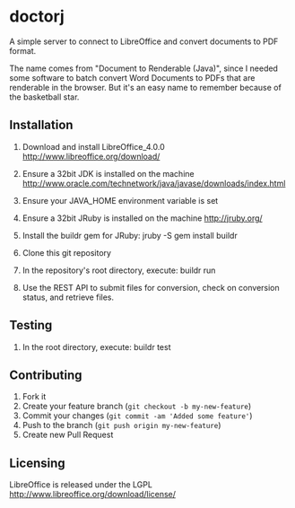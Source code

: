 # doctorj

A simple server to connect to LibreOffice and convert documents to PDF format.

The name comes from "Document to Renderable (Java)", 
since I needed some software to batch convert Word Documents to PDFs that 
are renderable in the browser.  But it's an easy name to remember because of 
the basketball star.

## Installation

1. Download and install LibreOffice_4.0.0
http://www.libreoffice.org/download/

2. Ensure a 32bit JDK is installed on the machine
http://www.oracle.com/technetwork/java/javase/downloads/index.html

3. Ensure your JAVA_HOME environment variable is set

4. Ensure a 32bit JRuby is installed on the machine
http://jruby.org/

5. Install the buildr gem for JRuby:
    jruby -S gem install buildr

6. Clone this git repository

7. In the repository's root directory, execute: 
    buildr run

8. Use the REST API to submit files for conversion, check on conversion status, and retrieve files.

## Testing

1. In the root directory, execute: buildr test

## Contributing

1. Fork it
2. Create your feature branch (`git checkout -b my-new-feature`)
3. Commit your changes (`git commit -am 'Added some feature'`)
4. Push to the branch (`git push origin my-new-feature`)
5. Create new Pull Request

## Licensing

LibreOffice is released under the LGPL
http://www.libreoffice.org/download/license/
